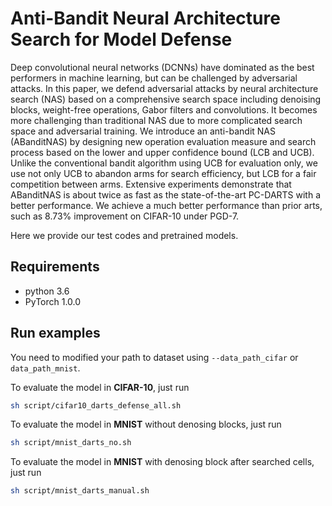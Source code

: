# Anti-Bandit Neural Architecture Search for Model Defense

Deep convolutional neural networks (DCNNs) have dominated as the best performers in machine learning, but can be challenged by adversarial attacks. In this paper, we defend adversarial attacks by neural architecture search (NAS) based on a comprehensive search space including denoising blocks, weight-free operations, Gabor filters and convolutions. It becomes more challenging than traditional NAS due to  more complicated search space and  adversarial training. We introduce an anti-bandit NAS (ABanditNAS) by designing new operation evaluation measure and search process based on the lower and upper confidence bound (LCB and UCB). Unlike the conventional bandit algorithm using UCB for evaluation only, we use not only UCB to abandon arms for search efficiency, but LCB for a fair competition between arms. Extensive experiments demonstrate that ABanditNAS is about twice as fast as the state-of-the-art PC-DARTS with a better performance. We achieve a much better performance than prior arts, such as  $8.73\%$ improvement on CIFAR-10 under PGD-$7$.

Here we provide our test codes and pretrained models.

## Requirements

- python 3.6
- PyTorch 1.0.0

## Run examples
You need to modified your path to dataset using ```--data_path_cifar``` or ```data_path_mnist```.

To evaluate the model in **CIFAR-10**, just run

```bash
sh script/cifar10_darts_defense_all.sh
```

To evaluate the model in **MNIST** without denosing blocks, just run

```bash
sh script/mnist_darts_no.sh
```

To evaluate the model in **MNIST** with denosing block after searched cells, just run

```bash
sh script/mnist_darts_manual.sh
```
